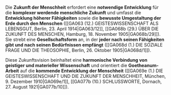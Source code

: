 
Die **Zukunft der Menschheit** erfordert eine **notwendige Entwicklung** für die **komplexer werdende menschliche Zukunft** und umfasst die **Entwicklung höherer Fähigkeiten** sowie die **bewusste Umgestaltung der Erde durch den Menschen** ([[GA063 (12.) GEISTESWISSENSCHAFT ALS LEBENSGUT, Berlin, 23. April 1914|GA063/12]], [[GA068b (29.) ÜBER DIE ZUKUNFT DES MENSCHEN, Hamburg, 18. November 1905|GA068b/29]]). Sie strebt eine **Gesellschaftsform** an, in der **jeder nach seinen Fähigkeiten gibt und nach seinen Bedürfnissen empfängt** ([[GA068d (1.) DIE SOZIALE FRAGE UND DIE THEOSOPHIE, Berlin, 26. Oktober 1905|GA068d/1]]).

Diese Zukunftsvision beinhaltet eine **harmonische Verbindung von geistiger und materieller Wissenschaft** und orientiert die **Goetheanum-Arbeit** auf die **kommende Entwicklung der Menschheit** ([[GA069e (1.) DIE GEISTESWISSENSCHAFT UND DIE ZUKUNFT DER MENSCHHEIT, München, 9. Dezember 1910|GA069e/1]], [[GA077b (10.) SCHLUSSWORTE, Dornach, 27. August 1921|GA077b/10]]).
